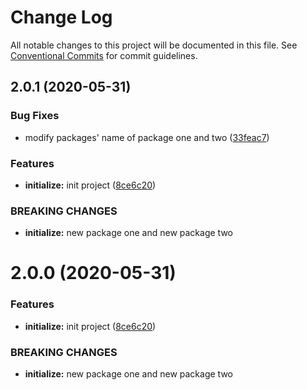 # Change Log

All notable changes to this project will be documented in this file.
See [Conventional Commits](https://conventionalcommits.org) for commit guidelines.

## 2.0.1 (2020-05-31)


### Bug Fixes

* modify packages' name of package one and two ([33feac7](https://github.com/DennisJames/leran-practice/commit/33feac747344441339ca40d1874e077554a1be87))


### Features

* **initialize:** init project ([8ce6c20](https://github.com/DennisJames/leran-practice/commit/8ce6c20dbf016f9793ef91a3d361fe9d7e2a1b58))


### BREAKING CHANGES

* **initialize:** new package one and new package two





# 2.0.0 (2020-05-31)


### Features

* **initialize:** init project ([8ce6c20](https://github.com/DennisJames/leran-practice/commit/8ce6c20dbf016f9793ef91a3d361fe9d7e2a1b58))


### BREAKING CHANGES

* **initialize:** new package one and new package two
